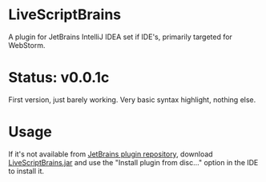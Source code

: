 # LiveScriptBrains
A plugin for JetBrains IntelliJ IDEA set if IDE's, primarily targeted for WebStorm.

# Status: v0.0.1c
First version, just barely working. Very basic syntax highlight, nothing else.

# Usage
If it's not available from [JetBrains plugin repository](https://plugins.jetbrains.com/plugin/7946), download [LiveScriptBrains.jar](LiveScriptBrains.jar) and use the "Install plugin from disc..." option in the IDE to install it.
